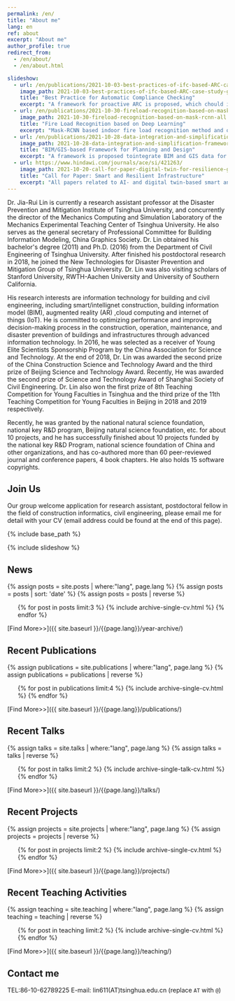 ```yaml
---
permalink: /en/
title: "About me"
lang: en
ref: about
excerpt: "About me"
author_profile: true
redirect_from: 
  - /en/about/
  - /en/about.html

slideshow:
  - url: /en/publications/2021-10-03-best-practices-of-ifc-based-ARC-case-study
    image_path: 2021-10-03-best-practices-of-ifc-based-ARC-case-study-ga.jpg
    title: "Best Practice for Automatic Compliance Checking"
    excerpt: "A framework for proactive ARC is proposed, which chould interactively generate design suggestions based on ARC"
  - url: /en/publications/2021-10-30-fireload-recognition-based-on-mask-rcnn
    image_path: 2021-10-30-fireload-recognition-based-on-mask-rcnn-all.jpg
    title: "Fire Load Recognition based on Deep Learning"
    excerpt: "Mask-RCNN based indoor fire load recognition method and open dataset are developed"
  - url: /en/publications/2021-10-28-data-integration-and-simplification-framework-for-site-planning-and-building-design
    image_path: 2021-10-28-data-integration-and-simplification-framework-for-site-planning-and-building-design-ga.jpg
    title: "BIM/GIS-based Framework for Planning and Design"
    excerpt: "A framework is proposed tointegrate BIM and GIS data for site planning and building design, which improves data integration and visualization significantly"
  - url: https://www.hindawi.com/journals/ace/si/421263/
    image_path: 2021-10-20-call-for-paper-digital-twin-for-resilience-ga.jpg
    title: "Call for Paper: Smart and Resilient Infrastructure"
    excerpt: "All papers related to AI- and digital twin-based smart and resilient infrastructures are welcome, submission deadline is Feb 18, 2022"
---
```


Dr. Jia-Rui Lin is currently a research assistant professor at the Disaster Prevention and Mitigation Institute of Tsinghua University, and concurrently the director of the Mechanics Computing and Simulation Laboratory of the Mechanics Experimental Teaching Center of Tsinghua University. He also serves as the general secretary of Professional Committee for Building Information Modeling, China Graphics Society. Dr. Lin obtained his bachelor's degree (2011) and Ph.D. (2016) from the Department of Civil Engineering of Tsinghua University. After finished his postdoctoral research in 2018, he joined the New Technologies for Disaster Prevention and Mitigation Group of Tsinghua University. Dr. Lin was also visiting scholars of Stanford University, RWTH-Aachen University and University of Southern California.

His research interests are information technology for building and civil engineering, including smart/intellignet construction, building information model (BIM), augmented reality (AR) ,cloud computing and internet of things (IoT). He is committed to optimizing performance and improving decision-making process in the construction, operation, maintenance, and disaster prevention of buildings and infrastructures through advanced information technology. In 2016, he was selected as a receiver of Young Elite Scientists Sponsorship Program by the China Association for Science and Technology. At the end of 2018, Dr. Lin was awarded the second prize of the China Construction Science and Technology Award and the third prize of Beijing Science and Technology Award. Recently, He was awarded the second prize of Science and Technology Award of Shanghai Society of Civil Engineering. Dr. Lin also won the first prize of 8th Teaching Competition for Young Faculties in Tsinghua and the third prize of the 11th Teaching Competition for Young Faculties in Beijing in 2018 and 2019 respectively.

Recently, he was granted by the national natural science foundation, national key R&D program, Beijing natural science foundation, etc. for about 10 projects, and he has successfully finished about 10 projects funded by the national key R&D Program, national science foundation of China and other organizations, and has co-authored more than 60 peer-reviewed journal and conference papers, 4 book chapters. He also holds 15 software copyrights. 

## Join Us
Our group welcome application for research assistant, postdoctoral fellow in the field of construction informatics, civil engineering, please email me for detail with your CV (email address could be found at the end of this page).

{% include base_path %}

{% include slideshow %}

## News
{% assign posts = site.posts | where:"lang", page.lang %}
{% assign posts = posts | sort: 'date' %}
{% assign posts = posts | reverse %}
<ul>{% for post in posts limit:3 %}
  {% include archive-single-cv.html %}
{% endfor %}</ul>

[Find More>>]({{ site.baseurl }}/{{page.lang}}/year-archive/)
## Recent Publications
{% assign publications = site.publications | where:"lang", page.lang %}
{% assign publications = publications | reverse %}
<ul>{% for post in publications limit:4 %}
  {% include archive-single-cv.html %}
{% endfor %}</ul>

[Find More>>]({{ site.baseurl }}/{{page.lang}}/publications/)
## Recent Talks
{% assign talks = site.talks | where:"lang", page.lang %}
{% assign talks = talks | reverse %}
<ul>{% for post in talks limit:2 %}
  {% include archive-single-talk-cv.html %}
{% endfor %}</ul>

[Find More>>]({{ site.baseurl }}/{{page.lang}}/talks/)
## Recent Projects
{% assign projects = site.projects | where:"lang", page.lang %}
{% assign projects = projects | reverse %}
<ul>{% for post in projects limit:2 %}
  {% include archive-single-cv.html %}
{% endfor %}</ul>

[Find More>>]({{ site.baseurl }}/{{page.lang}}/projects/)
## Recent Teaching Activities
{% assign teaching = site.teaching | where:"lang", page.lang %}
{% assign teaching = teaching | reverse %}
<ul>{% for post in teaching limit:2 %}
  {% include archive-single-cv.html %}
{% endfor %}</ul>

[Find More>>]({{ site.baseurl }}/{{page.lang}}/teaching/)
## Contact me
TEL:86-10-62789225
E-mail: lin611(AT)tsinghua.edu.cn (replace `AT` with `@`)
